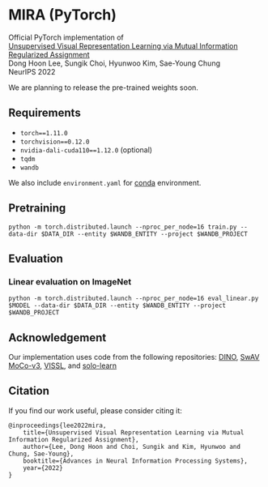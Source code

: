 # MIRA (PyTorch)
Official PyTorch implementation of \
[Unsupervised Visual Representation Learning via Mutual Information Regularized Assignment](https://arxiv.org/abs/2211.02284)  \
Dong Hoon Lee, Sungik Choi, Hyunwoo Kim, Sae-Young Chung \
NeurIPS 2022

We are planning to release the pre-trained weights soon.

## Requirements
- `torch==1.11.0`
- `torchvision==0.12.0`
- `nvidia-dali-cuda110==1.12.0` (optional)
- `tqdm`
- `wandb`

We also include `environment.yaml` for [conda](https://conda.io) environment. 

## Pretraining
```
python -m torch.distributed.launch --nproc_per_node=16 train.py --data-dir $DATA_DIR --entity $WANDB_ENTITY --project $WANDB_PROJECT 
```

## Evaluation
### Linear evaluation on ImageNet
```
python -m torch.distributed.launch --nproc_per_node=16 eval_linear.py $MODEL --data-dir $DATA_DIR --entity $WANDB_ENTITY --project $WANDB_PROJECT
```

<!-- ### Semi-supervised evaluation on ImageNet
```
python -m torch.distributed.launch --nproc_per_node=16 eval_semi.py $MODEL --data-dir $DATA_DIR --entity $WANDB_ENTITY --project $WANDB_PROJECT
```

### *k*-NN evaluation on ImageNet
```
python -m torch.distributed.launch --nproc_per_node=16 eval_knn.py $MODEL --label-perc $LABEL_PERC --data-dir $DATA_DIR
```

## Pretrained weights on ImageNet-1k
We will release the pretrained weights soon.
-->


## Acknowledgement
Our implementation uses code from the following repositories: [DINO](https://github.com/facebookresearch/dino), [SwAV](https://github.com/facebookresearch/swav) [MoCo-v3](https://github.com/facebookresearch/moco-v3), [VISSL](https://github.com/facebookresearch/vissl), and [solo-learn](https://github.com/vturrisi/solo-learn)

## Citation
If you find our work useful, please consider citing it:
```
@inproceedings{lee2022mira,
    title={Unsupervised Visual Representation Learning via Mutual Information Regularized Assignment},
    author={Lee, Dong Hoon and Choi, Sungik and Kim, Hyunwoo and Chung, Sae-Young},
    booktitle={Advances in Neural Information Processing Systems},
    year={2022}
}
```